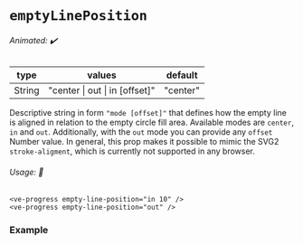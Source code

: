# `emptyLinePosition`

###### Animated: ✔️

| type   | values                         | default  |
| ------ | ------------------------------ | -------- |
| String | "center \| out \| in [offset]" | "center" |

Descriptive string in form `"mode [offset]"` that defines how the empty line is aligned in relation to the empty circle fill area.
Available modes are `center`, `in` and `out`. Additionally, with the `out` mode you can provide any `offset` Number value.
In general, this prop makes it possible to mimic the SVG2 `stroke-aligment`, which is currently not supported in any browser.

###### Usage: 📜

```vue
<ve-progress empty-line-position="in 10" />
<ve-progress empty-line-position="out" />
```

### Example
<script setup>
  import EmptyLinePositionBasic from '../../.vitepress/theme/Guide/EmptyLinePosition/EmptyLinePositionBasic.vue';
</script>

<p>

<EmptyLinePositionBasic>
<template #code="{ data }">

```js-vue
<ve-progress
  empty-line-position="{{ data.emptyLinePosition }}"
  empty-color-fill="#265cff"
  :empty-thickness="30"
  empty-color="rgba(230, 233, 240, 0.1)"
  :progress="{{data.progress}}"
 />
```

</template>
</EmptyLinePositionBasic>

</p>
